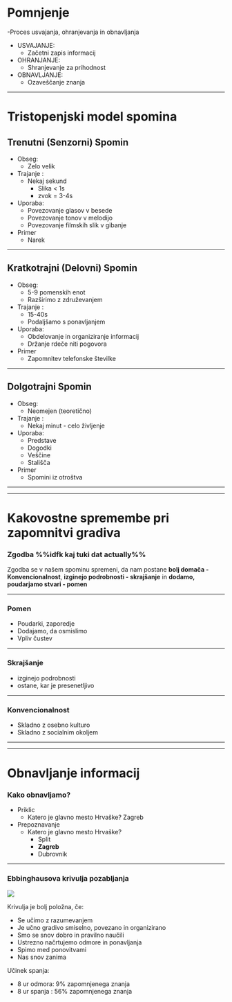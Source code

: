 # Pomnjenje
-Proces usvajanja, ohranjevanja in obnavljanja

- USVAJANJE:
	- Začetni zapis informacij
- OHRANJANJE: 
	- Shranjevanje za prihodnost
- OBNAVLJANJE: 
	- Ozaveščanje znanja

---
# Tristopenjski model spomina

## Trenutni (Senzorni) Spomin
- Obseg:
	- Zelo velik
- Trajanje :
	- Nekaj sekund
		- Slika < 1s
		- zvok = 3-4s
- Uporaba:
	- Povezovanje glasov v besede
	- Povezovanje tonov v melodijo
	- Povezovanje filmskih slik v gibanje
- Primer
	- Narek
---
## Kratkotrajni (Delovni) Spomin
- Obseg:
	- 5-9 pomenskih enot
	- Razširimo z združevanjem
- Trajanje :
	- 15-40s
	- Podaljšamo s ponavljanjem
- Uporaba:
	- Obdelovanje in organiziranje informacij
	- Držanje rdeče niti pogovora 
- Primer
	- Zapomnitev telefonske številke
---
## Dolgotrajni Spomin
- Obseg:
	- Neomejen (teoretično)
- Trajanje :
	- Nekaj minut - celo življenje
- Uporaba:
	- Predstave
	- Dogodki
	- Veščine
	- Stališča
- Primer
	- Spomini iz otroštva
---
---
# Kakovostne spremembe pri zapomnitvi gradiva

### Zgodba %%idfk kaj tuki dat actually%%
Zgodba se v našem spominu spremeni, da nam postane **bolj domača - Konvencionalnost**, **izginejo podrobnosti - skrajšanje** in **dodamo, poudarjamo stvari - pomen** 

---
### Pomen
- Poudarki, zaporedje
- Dodajamo, da osmislimo
- Vpliv čustev
---
### Skrajšanje
- izginejo podrobnosti
- ostane, kar je presenetljivo
---
### Konvencionalnost
- Skladno z osebno kulturo
- Skladno z socialnim okoljem
---
---

# Obnavljanje informacij

### Kako obnavljamo?
- Priklic
	- Katero je glavno mesto Hrvaške? Zagreb
- Prepoznavanje
	- Katero je glavno mesto Hrvaške?
		- Split
		- **Zagreb**
		- Dubrovnik
---
### Ebbinghausova krivulja pozabljanja
![](https://organisingstudents.com.au/wp-content/uploads/2021/07/Forgetting-Curve-diagram.jpg)

Krivulja je bolj položna, če:
- Se učimo z razumevanjem
- Je učno gradivo smiselno, povezano in organizirano
- Smo se snov dobro in pravilno naučili
- Ustrezno načrtujemo odmore in ponavljanja
- Spimo med ponovitvami
- Nas snov zanima

Učinek spanja:
- 8 ur odmora: 9% zapomnjenega znanja
- 8 ur spanja : 56% zapomnjenega znanja